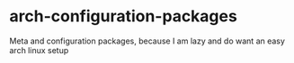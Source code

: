 # arch-configuration-packages

Meta and configuration packages, because I am lazy and do want an easy arch linux setup
